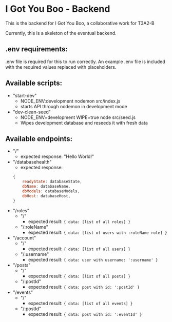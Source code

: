 # I Got You Boo - Backend
This is the backend for I Got You Boo, a collaborative work for T3A2-B

Currently, this is a skeleton of the eventual backend.

## .env requirements:
.env file is required for this to run correctly. An example .env file is included with the required values replaced with placeholders.

## Available scripts:
- "start-dev"
    - NODE_ENV:development nodemon src/index.js
    - starts API through nodemon in development mode
- "dev-clean-seed"
    - NODE_ENV=development WIPE=true node src/seed.js
    - Wipes development database and reseeds it with fresh data

## Available endpoints:
- "/"
    - expected response: "Hello World!"
- "/databasehealth"
    - expected response: 
    ```js
    {
        readyState: databaseState,
        dbName: databaseName,
        dbModels: databaseModels,
        dbHost: databaseHost,
    }
    ```
- "/roles"
    - "/"
        - expected result: 
        `{ data: [list of all roles] }`
    - "/:roleName"
        - expected result:
        `{ data: [list of users with :roleName role] }`
- "/account"
    - "/" 
        - expected result:
        `{ data: [list of all users] }`
    - "/:username" 
        - expected result:
        `{ data: user with username: ':username' }`
- "/posts"
    - "/" 
        - expected result:
        `{ data: [list of all posts] }`
    - "/:postId" 
        - expected result:
        `{ data: post with id: ':postId' }`
- "/events"
    - "/" 
        - expected result:
        `{ data: [list of all events] }`
    - "/:postId" 
        - expected result:
        `{ data: post with id: ':eventId' }`